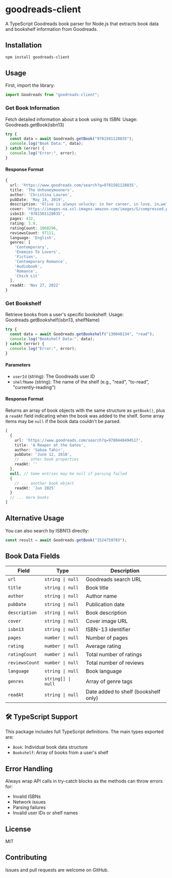 # goodreads-client

A TypeScript Goodreads book parser for Node.js that extracts book data and bookshelf information from Goodreads.

## Installation

```bash
npm install goodreads-client
```

## Usage

First, import the library:

```typescript
import Goodreads from "goodreads-client";
```

### Get Book Information

Fetch detailed information about a book using its ISBN:
Usage: Goodreads.getBook(isbn13)

```typescript
try {
  const data = await Goodreads.getBook("9781501128035");
  console.log("Book Data:", data);
} catch (error) {
  console.log("Error:", error);
}
```

#### Response Format

```typescript
{
  url: 'https://www.goodreads.com/search?q=9781501128035',
  title: 'The Unhoneymooners',
  author: 'Christina Lauren',
  pubDate: 'May 14, 2019',
  description: 'Olive is always unlucky: in her career, in love, in…well, everything...',
  cover: 'https://images-na.ssl-images-amazon.com/images/S/compressed.photo.goodreads.com/books/1548201335i/42201431.jpg',
  isbn13: '9781501128035',
  pages: 432,
  rating: 3.9,
  ratingCount: 1068296,
  reviewsCount: 97111,
  language: 'English',
  genres: [
    'Contemporary',
    'Enemies To Lovers',
    'Fiction',
    'Contemporary Romance',
    'Audiobook',
    'Romance',
    'Chick Lit'
  ],
  readAt: 'Nov 27, 2022'
}
```

### Get Bookshelf

Retrieve books from a user's specific bookshelf:
Usage: Goodreads.getBookshelf(isbn13, shelfName)

```typescript
try {
  const data = await Goodreads.getBookshelf("130048134", "read");
  console.log("Bookshelf Data:", data);
} catch (error) {
  console.log("Error:", error);
}
```

#### Parameters

- `userId` (string): The Goodreads user ID
- `shelfName` (string): The name of the shelf (e.g., "read", "to-read", "currently-reading")

#### Response Format

Returns an array of book objects with the same structure as `getBook()`, plus a `readAt` field indicating when the book was added to the shelf. Some array items may be `null` if the book data couldn't be parsed.

```typescript
[
  {
    url: 'https://www.goodreads.com/search?q=9780448494517',
    title: 'A Reaper at the Gates',
    author: 'Sabaa Tahir',
    pubDate: 'June 12, 2018',
    // ... other book properties
    readAt: ''
  },
  null, // Some entries may be null if parsing failed
  {
    // ... another book object
    readAt: 'Jun 2025'
  }
  // ... more books
]
```

## Alternative Usage

You can also search by ISBN13 directly:

```typescript
const result = await Goodreads.getBook("1524759783");
```

## Book Data Fields

| Field | Type | Description |
|-------|------|-------------|
| `url` | `string \| null` | Goodreads search URL |
| `title` | `string \| null` | Book title |
| `author` | `string \| null` | Author name |
| `pubDate` | `string \| null` | Publication date |
| `description` | `string \| null` | Book description |
| `cover` | `string \| null` | Cover image URL |
| `isbn13` | `string \| null` | ISBN-13 identifier |
| `pages` | `number \| null` | Number of pages |
| `rating` | `number \| null` | Average rating |
| `ratingCount` | `number \| null` | Total number of ratings |
| `reviewsCount` | `number \| null` | Total number of reviews |
| `language` | `string \| null` | Book language |
| `genres` | `string[] \| null` | Array of genre tags |
| `readAt` | `string \| null` | Date added to shelf (bookshelf only) |

## 🛠️ TypeScript Support

This package includes full TypeScript definitions. The main types exported are:

- `Book`: Individual book data structure
- `Bookshelf`: Array of books from a user's shelf

## Error Handling

Always wrap API calls in try-catch blocks as the methods can throw errors for:
- Invalid ISBNs
- Network issues
- Parsing failures
- Invalid user IDs or shelf names

## License

MIT

## Contributing

Issues and pull requests are welcome on GitHub.
